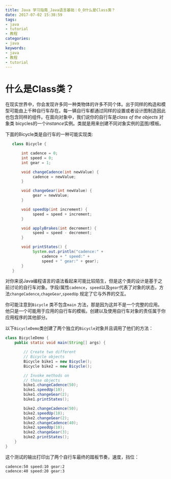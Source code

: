 ```yaml
---
title: Java 学习指南_Java语言基础：O_O什么是Class类？
date: 2017-07-02 15:38:59
tags: 
- java
- tutorial
- 教程
categories:
- java	
keywords:
- java
- 教程
- tutorial
---
```


# 什么是Class类？

在现实世界中，你会发现许多同一种类物体的许多不同个体。出于同样的构造和模型可能由上千种自行车存在。每一辆自行车都通过同样的设置或者设计图制造因此也包含同样的组件。在面向对象中，我们说你的自行车是*class of the objects* 对象类 bicycles的一个*instance*实例。类就是用来创建不同对象实例的蓝图/模板。

<!--more-->

下面的Bicycle类是自行车的一种可能实现类:

```java
   class Bicycle {

       int cadence = 0;
       int speed = 0;
       int gear = 1;

       void changeCadence(int newValue) {
            cadence = newValue;
       }

       void changeGear(int newValue) {
            gear = newValue;
       }

       void speedUp(int increment) {
            speed = speed + increment;   
       }

       void applyBrakes(int decrement) {
            speed = speed - decrement;
       }

       void printStates() {
            System.out.println("cadence:" +
                cadence + " speed:" + 
                speed + " gear:" + gear);
       }
   }
```



对你来说Java编程语言的语法看起来可能比较陌生，但是这个类的设计是基于之前讨论的自行车对象。字段/属性`cadence`，`speed`以及`gear`代表了对象的状态，方法`changeCadence`,`chageGear`,`speedUp` 规定了它与外界的交互。

你可能注意到`Bicycle` 类不包含`main` 方法，那是因为这并不是一个完整的应用。他只是一个可能用于应用的自行车的模板。创建以及使用自行车对象的责任属于你应用程序的其他部分。

以下`BicycleDemo`类创建了两个独立的`Bicycle`对象并且调用了他们的方法：

   ```java
   class BicycleDemo {
       public static void main(String[] args) {

           // Create two different 
           // Bicycle objects
           Bicycle bike1 = new Bicycle();
           Bicycle bike2 = new Bicycle();

           // Invoke methods on 
           // those objects
           bike1.changeCadence(50);
           bike1.speedUp(10);
           bike1.changeGear(2);
           bike1.printStates();

           bike2.changeCadence(50);
           bike2.speedUp(10);
           bike2.changeGear(2);
           bike2.changeCadence(40);
           bike2.speedUp(10);
           bike2.changeGear(3);
           bike2.printStates();
       }
   }
   ```

   这个测试的输出打印出了两个自行车最终的踏板节奏，速度，挡位：

   ```
   cadence:50 speed:10 gear:2
   cadence:40 speed:20 gear:3
   ```